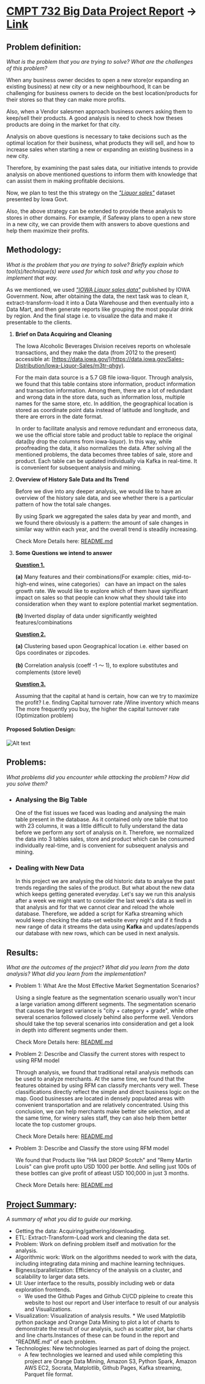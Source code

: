 # <u> CMPT 732 Big Data Project Report</u> -> [Link](https://pages.github.sfu.ca/sna101/3_datamen_CMPT_732_project/project_report)

## Problem definition: 
*What is the problem that you are trying to solve? What are the challenges of this problem?*


When any business owner decides to open a new store(or expanding an existing business) at new city or a new neighbourhood, It can be challenging for business owners to decide on the best location/products for their stores so that they can make more profits.

Also, when a Vendor salesmen approach business owners  asking them to keep/sell their products. A good analysis is need to check how theses products are doing in the market for that city.

Analysis on above questions is necessary to take decisions such as the optimal location for their business,  what products they will sell, and how to increase sales when starting a new or
expanding an existing business in a new city.


Therefore, by examining the past sales data, our
initiative intends to provide analysis on above mentioned questions to inform them with knowledge that can assist them in making profitable decisions.

Now, we plan to test the this strategy on the *["Liquor sales"](https://data.iowa.gov/Sales-Distribution/Iowa-Liquor-Sales/m3tr-qhgy)* dataset presented by Iowa Govt. 

Also, the above strategy can be extended to provide these analysis to stores in other domains.
For example, if Safeway plans to open a new store in a new city, we can provide them with answers to above questions and help them maximize their profits.


## Methodology: 
*What is the problem that you are trying to solve? Briefly explain which tool(s)/technique(s) were used for which task and why you chose to implement that way.*

As we mentioned, we used *["IOWA Liquor sales data"](https://data.iowa.gov/Sales-Distribution/Iowa-Liquor-Sales/m3tr-qhgy)* published by IOWA Government.
Now, after obtaining the data, the next task was to clean it, extract-transform-load it into a Data Warehouse and then eventually into a Data Mart, and then generate reports like grouping the most popular drink by region. And the final stage i.e. to visualize the data and make it presentable to the clients.

 1. **Brief on Data Acquiring and Cleaning**

    The Iowa Alcoholic Beverages Division receives reports on wholesale transactions, and they make the data (from 2012 to the present) accessible at: [https://data.iowa.gov/](https://data.iowa.gov/Sales-Distribution/Iowa-Liquor-Sales/m3tr-qhgy).

    For the main data source is a 5.7 GB file iowa-liquor. Through analysis, we found that this table contains store information, product information and transaction information. Among them, there are a lot of redundant and wrong data in the store data, such as information loss, multiple names for the same store, etc. In addition, the geographical location is stored as coordinate point data instead of latitude and longitude, and there are errors in the date format. 

    In order to facilitate analysis and remove redundant and erroneous data, we use the official store table and product table to replace the original data(by drop the columns from iowa-liquor). In this way, while proofreading the data, it also normalizes the data. After solving all the mentioned problems, the data becomes three tables of sale, store and product. Each table can be updated individually via Kafka in real-time. It is convenient for subsequent analysis and mining.

2. **Overview of History Sale Data and Its Trend**

    Before we dive into any deeper analysis, we would like to have an overview of the history sale data, and see whether there is a particular pattern of how the total sale changes.

    By using Spark we aggregated the sales data by year and month, and we found there obviously is a pattern: the amount of sale changes in similar way within each year, and the overall trend is steadily increasing.

    Check More Details here: [README.md](https://github.sfu.ca/sna101/3_datamen_CMPT_732_project/tree/main/src/Overview_Sale_By_Month#overview-of-history-sale-data-and-its-trend)


3. **Some Questions we intend to answer**

    [**Question 1.**](https://github.sfu.ca/sna101/3_datamen_CMPT_732_project/tree/main/src/growth_rate#variance-of-growth-rate-under-different-market-segmentation)
    
    **(a)** Many features and their combinations(For example: cities, mid-to-high-end wines, wine categories） can have an impact on the sales growth rate. We would like to explore which of them have significant impact on sales so that people can know what they should take into consideration when they want to explore potential market segmentation.

    **(b)** Inverted display of data under significantly weighted features/combinations

    [**Question 2.**](https://github.sfu.ca/sna101/3_datamen_CMPT_732_project/tree/main/src/Q2_RFM_Cluster#describe-and-classify-the-store-using-rfm-model)

    **(a)** Clustering based upon Geographical location i.e. either based on Gps coordinates or zipcodes.

    **(b)** Correlation analysis (coeff -1 ～ 1), to explore substitutes and complements (store level)

    [**Question 3.**](https://github.sfu.ca/sna101/3_datamen_CMPT_732_project/tree/main/src/Q3_Optimization_problem#optimizing-profit)

     Assuming that the capital at hand is certain, how can we try to maximize the profit? I.e.  finding Capital turnover rate /Wine inventory which means The more frequently you buy, the higher the capital turnover rate (Optimization problem)


#### Proposed Solution Design:
![Alt text](./project_design.png)


## Problems: 
*What problems did you encounter while attacking the problem? How did you solve them?*

- ### Analysing the Big Table
    One of the fist issues we faced was loading and analysing the main table present in the database. As it contained only one table that too with 23 columns, it was a little difficult to fully understand the data before we perform any sort of analysis on it. Therefore, we normalized the data into 3 tables sales, store and product which can be consumed individually real-time, and is convenient for subsequent analysis and mining. 

- ### Dealing with New Data
   In this project we are analysing the old historic data to analyse the past trends regarding the sales of the product. But what about the new data which keeps getting generated everyday. Let's say we run this analysis after a week we might want to consider the last week's data as well in that analysis and for that we cannot clear and reload the whole database. Therefore, we added a script for Kafka streaming which would keep checking the data-set website every night and if it finds a new range of data it streams the data using **Kafka** and updates/appends our database with new rows, which can be used in next analysis.


## Results: 
*What are the outcomes of the project? What did you learn from the data analysis? What did you learn from the implementation?*

- Problem 1: What Are the Most Effective Market Segmentation Scenarios?

    Using a single feature as the segmentation scenario usually won't incur a large variation among different segments. The segmentation scenario that causes the largest variance is "city + category + grade", while other several scenarios followed closely behind also performe well. Vendors should take the top several scenarios into consideration and get a look in depth into different segments under them.

    Check More Details here: [README.md](https://github.sfu.ca/sna101/3_datamen_CMPT_732_project/tree/main/src/Q1_Growth_Rate#results)

- Problem 2: Describe and Classify the current stores with respect to  using RFM model

    Through analysis, we found that traditional retail analysis methods can be used to analyze merchants.
At the same time, we found that the features obtained by using RFM can classify merchants very well.
These classifications directly reflect the simple and direct business logic on the map. Good businesses are located in densely populated areas with convenient transportation and are relatively concentrated.
Using this conclusion, we can help merchants make better site selection, and at the same time, for winery sales staff, they can also help them better locate the top customer groups.

    Check More Details here: [README.md](https://github.sfu.ca/sna101/3_datamen_CMPT_732_project/tree/main/src/Q2_RFM_Cluster#result)


- Problem 3: Describe and Classify the store using RFM model

    We found that Products like "HA last DROP Scotch" and "Remy Martin Louis" can give profit upto USD 1000 per bottle.
And selling just 100s of these bottles can give profit of atleast USD 100,000 in just 3 months.

    Check More Details here: [README.md](https://github.sfu.ca/sna101/3_datamen_CMPT_732_project/tree/main/src/Q3_Optimization_problem#results)




## [Project Summary](https://coursys.sfu.ca/2022fa-cmpt-732-g1/pages/ProjectSummary): 
*A summary of what you did to guide our marking.*


- Getting the data: Acquiring/gathering/downloading.
- ETL: Extract-Transform-Load work and cleaning the data set.
- Problem: Work on defining problem itself and motivation for the analysis.
- Algorithmic work: Work on the algorithms needed to work with the data, including integrating data mining and machine learning techniques.
- Bigness/parallelization: Efficiency of the analysis on a cluster, and scalability to larger data sets.
-  UI: User interface to the results, possibly including web or data exploration frontends.
      * We used the Github Pages and Github CI/CD pipleine to create this website to host our report and User interface to result of our analysis and Visualizations.
- Visualization: Visualization of analysis results.
      * We used Matplotlib python package and Orange Data Mining to plot a lot of charts to demonstrate the result of our analysis, such as scatter plot, bar charts and line charts.Instances of these can be found in the report and "README.md" of each problem.
- Technologies: New technologies learned as part of doing the project. 
    * A few technologies we learned and used while completing this project are Orange Data Mining, Amazon S3, Python Spark, Amazon AWS EC2, Socrata, Matplotlib, Github Pages, Kafka streaming, Parquet file format.

